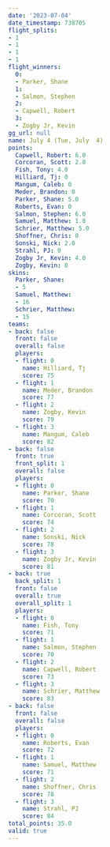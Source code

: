 ```yaml
---
date: '2023-07-04'
date_timestamp: 738705
flight_splits:
- 1
- 1
- 1
- 1
flight_winners:
  0:
  - Parker, Shane
  1:
  - Salmon, Stephen
  2:
  - Capwell, Robert
  3:
  - Zogby Jr, Kevin
gg_url: null
name: July 4 (Tue, July  4)
points:
  Capwell, Robert: 6.0
  Corcoran, Scott: 2.0
  Fish, Tony: 4.0
  Hilliard, Tj: 0
  Mangum, Caleb: 0
  Meder, Brandon: 0
  Parker, Shane: 5.0
  Roberts, Evan: 0
  Salmon, Stephen: 6.0
  Samuel, Matthew: 1.0
  Schrier, Matthew: 5.0
  Shoffner, Chris: 0
  Sonski, Nick: 2.0
  Strahl, PJ: 0
  Zogby Jr, Kevin: 4.0
  Zogby, Kevin: 0
skins:
  Parker, Shane:
  - 5
  Samuel, Matthew:
  - 16
  Schrier, Matthew:
  - 15
teams:
- back: false
  front: false
  overall: false
  players:
  - flight: 0
    name: Hilliard, Tj
    score: 75
  - flight: 1
    name: Meder, Brandon
    score: 77
  - flight: 2
    name: Zogby, Kevin
    score: 79
  - flight: 3
    name: Mangum, Caleb
    score: 82
- back: false
  front: true
  front_split: 1
  overall: false
  players:
  - flight: 0
    name: Parker, Shane
    score: 70
  - flight: 1
    name: Corcoran, Scott
    score: 74
  - flight: 2
    name: Sonski, Nick
    score: 78
  - flight: 3
    name: Zogby Jr, Kevin
    score: 81
- back: true
  back_split: 1
  front: false
  overall: true
  overall_split: 1
  players:
  - flight: 0
    name: Fish, Tony
    score: 71
  - flight: 1
    name: Salmon, Stephen
    score: 70
  - flight: 2
    name: Capwell, Robert
    score: 73
  - flight: 3
    name: Schrier, Matthew
    score: 83
- back: false
  front: false
  overall: false
  players:
  - flight: 0
    name: Roberts, Evan
    score: 72
  - flight: 1
    name: Samuel, Matthew
    score: 71
  - flight: 2
    name: Shoffner, Chris
    score: 78
  - flight: 3
    name: Strahl, PJ
    score: 84
total_points: 35.0
valid: true
---
```

